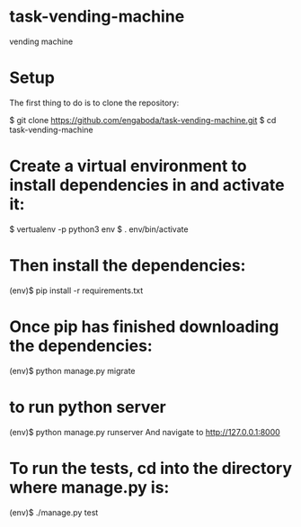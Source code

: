 # task-vending-machine
vending machine

# Setup
The first thing to do is to clone the repository:

$ git clone https://github.com/engaboda/task-vending-machine.git
$ cd task-vending-machine

# Create a virtual environment to install dependencies in and activate it:

$ vertualenv -p python3 env
$ . env/bin/activate

# Then install the dependencies:

(env)$ pip install -r requirements.txt

# Once pip has finished downloading the dependencies:

(env)$ python manage.py migrate

# to run python server

(env)$ python manage.py runserver
And navigate to http://127.0.0.1:8000

# To run the tests, cd into the directory where manage.py is:

(env)$ ./manage.py test
